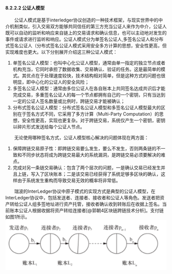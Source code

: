 #### 8.2.2.2 公证人模型
&emsp;&emsp;公证人模式是基于interledger协议创造的一种技术框架，与现实世界中的中介机制类似，引入交易双方能够共同信任的第三方充当公证人来作为中介，公证人既可以自动的监听和响应来自链上的交易请求和确认信息，也可以主动地对发生的事件或请求进行监听和响应。公证人模式分为单签名公证人¸多签名公证人和分布式签名公证人（分布式签名公证人模式采用安全多方计算的思想，安全性更高，但实现难度也更大。以下分别展开介绍这三种公证人模式：

1. 单签名公证人模型：也叫中心化公证人模型，通常由单一指定的独立节点或者机构充当，它同时承担了数据收集、交易确认、验证的任务。这是最简单的模式。其优点在于处理速度较快，技术结构相对简单，但是这种方式的问题也很明显，即中心化的公证人的安全风险；
2. 多签名公证人模型：通常由多位公证人在各自账本上共同签名达成共识后才能完成交易，多重签名公证人的每一个节点都拥有自己的一个密钥，只有当达到一定的公证人签名数量或比例时，跨链交易才能被确认；
3. 分布式签名公证人模型：分布式签名公证人模型和多签名公证人模型最大的区别在于签名方式不同，它采用了多方计算（Multi-Party Computation）的思想，安全性更高，实现也更复杂。对于跨链交易，系统仅产生一个密钥，密钥以碎片形式发送给每个公证人节点。

&emsp;&emsp;无论使用哪种签名方式，公证人模型核心解决的问题体现在两方面：

1. 保障跨链交易原子性：即跨链交易要么发生，要么不发生，否则两条链的不一致和不同步状态将成为跨链交易最大的系统漏洞，是跨链交易必须要解决的难点。
2. 完成对另一条链交易确认：包含了两个层次的问题，一是确认交易已经发生并且上链，写入了区块账本；二是该交易已经获得了系统足够多区块的确认，这样由于系统发生重构而导致交易无效的概率将非常低。

&emsp;&emsp;瑞波的InterLedger协议中原子模式的实现方式是典型的公证人模型，在InterLedger协议中，包括发送者、连接者、接收者和公证人等角色。发送者把资产转给公证人组多签地址进行资产托管，接收者确认收到转账后在收据上签名。当前账本公证人根据收据将资产转给连接者[@郭朝4区块链跨链技术分析]。支付链如图1所示。
![](./figures/08222140-1.png)

